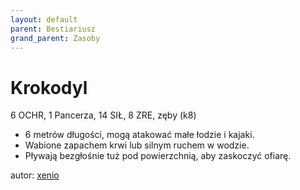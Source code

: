 ```yaml
---
layout: default
parent: Bestiariusz
grand_parent: Zasoby
---
```


# Krokodyl

6 OCHR, 1 Pancerza, 14 SIŁ, 8 ZRE, zęby (k8)  

- 6 metrów długości, mogą atakować małe łodzie i kajaki.  
- Wabione zapachem krwi lub silnym ruchem w wodzie.  
- Pływają bezgłośnie tuż pod powierzchnią, aby zaskoczyć ofiarę.  

autor: [xenio](https://xenioinabottle.blogspot.com)
